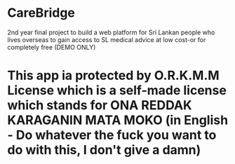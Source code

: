 # CareBridge
2nd year final project to build a web platform for Sri Lankan people who lives overseas to gain access to SL medical advice at low cost-or for completely free (DEMO ONLY)

# This app ia protected by O.R.K.M.M License which is a self-made license which stands for ONA REDDAK KARAGANIN MATA MOKO (in English - Do whatever the fuck you want to do with this, I don't give a damn) 
